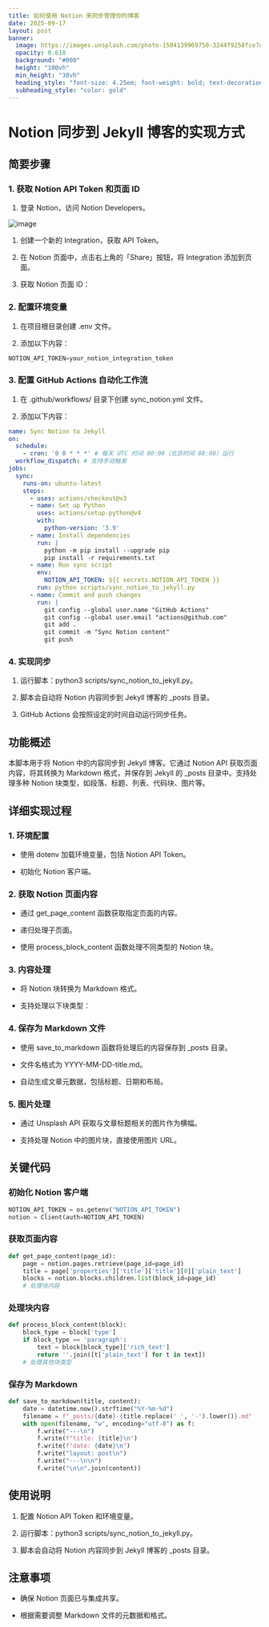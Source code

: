 ```yaml
---
title: 如何使用 Notion 来同步管理你的博客
date: 2025-09-17
layout: post
banner:
  image: https://images.unsplash.com/photo-1504139969750-3244f9258fce?crop=entropy&cs=tinysrgb&fit=max&fm=jpg&ixid=M3w2OTIwMzJ8MHwxfHJhbmRvbXx8fHx8fHx8fDE3NTgwNzc3OTV8&ixlib=rb-4.1.0&q=80&w=1080
  opacity: 0.618
  background: "#000"
  height: "100vh"
  min_height: "38vh"
  heading_style: "font-size: 4.25em; font-weight: bold; text-decoration: underline"
  subheading_style: "color: gold"
---
```


# Notion 同步到 Jekyll 博客的实现方式

## 简要步骤

### 1. 获取 Notion API Token 和页面 ID

1. 登录 Notion，访问 Notion Developers。

![image](https://prod-files-secure.s3.us-west-2.amazonaws.com/a7a0cc5a-89b9-4cda-8686-1fba0ca52f40/d19c1afe-dea5-4312-9333-786b0ba83054/image.png?X-Amz-Algorithm=AWS4-HMAC-SHA256&X-Amz-Content-Sha256=UNSIGNED-PAYLOAD&X-Amz-Credential=ASIAZI2LB466X6NOJGHN%2F20250917%2Fus-west-2%2Fs3%2Faws4_request&X-Amz-Date=20250917T025633Z&X-Amz-Expires=3600&X-Amz-Security-Token=IQoJb3JpZ2luX2VjECMaCXVzLXdlc3QtMiJHMEUCIECVAphUmD%2F7E5LMDBeo2bZU4EPLzIQeqtxtjXN8lWtgAiEAnHXo%2FvVV98T8K6srcgU8%2Bt%2B7WFz0qoLDEV9dHbJtY9kqiAQInP%2F%2F%2F%2F%2F%2F%2F%2F%2F%2FARAAGgw2Mzc0MjMxODM4MDUiDLaxdxkEa6RlBx2KzyrcA6%2Bl4%2Fo1IWc6XHKFOIyMB5GDHCvTnVigSQb%2FRITVlKhrGcDJiS8FIk68fjoYY2CijlJKXzSNQx1pLJ5XMdZuPylSbznowULjYKSUxG6NHPuqX%2FhqGOeqFeNaxJ1obXN2HRUPuH5W4SJuDSo8MO%2Fmox%2BZMa%2FKNqvZF7lddspJpifnJjLmRgK5b1KIzZht72CX81XrlwzhESLhw3rQBoH8v0U9iupbv1V1JaMAMSF1L9rzfAnvHxge5I%2FO7W8TKkOu2oCzlBRuOe4iztxAxoftPM7bVKz5zYyO1Q2pPdhg1DSURkiqRqaL%2B%2F1u1fEsrZZ%2FAaSRXvBDGDBi3UEcpss%2BIRKEdT8UiDSmFAMLI7Pb%2Btoz7uU1S6bZDCRaTBU88cY1IBi3SDSZjK0SA7jDilzCAGgsYGCrSEWwo7SH3GDzbavqR6EsOJ%2B2xEPZCbmLj7RkvJkT2Oo4%2Bu3QvzUzGtdRbvCd7wcmLXhDAvOc3YU9s681XE1IIrgzSIY9Qv1ZjBRrBaqi8coTFlctxIz2wlM1MGB%2FBYlxqOZG0bKrSCDMWWpY%2F4jmrKVL9TMtqvNPqY7o2rDM6QQz6OgYsuotbtYPg7wPaGrIWhmC3OSgP3C0J%2BYd58y5akO5NQ9iAWEBMKzFqMYGOqUBkAnQE59dlcy6fd%2BHnbiIBeUgp0GyZEuJsq8VysJIBs2hxLBx6xMlepyfXf4wlgPwgmsFS6dRF5y1lGyrboCwSvvRkDPiroLGPBVInkJwGCCJCCqlPJkTRpGxhYgdHEo5T1vBRIK1PDa0alxUIRPiVMCkyqtdtgcFxuPRS0x3xmgcFyNmrCqvtI07J2guPN8Z154J%2BZlcd5gm93URyHhRltoZfXNQ&X-Amz-Signature=2366b21c707a68fc1bb5a2137bad59cbb55ddacc26e39b1f8984848f92e80990&X-Amz-SignedHeaders=host&x-amz-checksum-mode=ENABLED&x-id=GetObject)

1. 创建一个新的 Integration，获取 API Token。

1. 在 Notion 页面中，点击右上角的「Share」按钮，将 Integration 添加到页面。

1. 获取 Notion 页面 ID：


### 2. 配置环境变量

1. 在项目根目录创建 .env 文件。

1. 添加以下内容：

```javascript
NOTION_API_TOKEN=your_notion_integration_token
```

### 3. 配置 GitHub Actions 自动化工作流

1. 在 .github/workflows/ 目录下创建 sync_notion.yml 文件。

1. 添加以下内容：

```yaml
name: Sync Notion to Jekyll
on:
  schedule:
    - cron: '0 0 * * *' # 每天 UTC 时间 00:00（北京时间 08:00）运行
  workflow_dispatch: # 支持手动触发
jobs:
  sync:
    runs-on: ubuntu-latest
    steps:
      - uses: actions/checkout@v3
      - name: Set up Python
        uses: actions/setup-python@v4
        with:
          python-version: '3.9'
      - name: Install dependencies
        run: |
          python -m pip install --upgrade pip
          pip install -r requirements.txt
      - name: Run sync script
        env:
          NOTION_API_TOKEN: ${{ secrets.NOTION_API_TOKEN }}
        run: python scripts/sync_notion_to_jekyll.py
      - name: Commit and push changes
        run: |
          git config --global user.name "GitHub Actions"
          git config --global user.email "actions@github.com"
          git add .
          git commit -m "Sync Notion content"
          git push
```

### 4. 实现同步

1. 运行脚本：python3 scripts/sync_notion_to_jekyll.py。

1. 脚本会自动将 Notion 内容同步到 Jekyll 博客的 _posts 目录。

1. GitHub Actions 会按照设定的时间自动运行同步任务。

## 功能概述

本脚本用于将 Notion 中的内容同步到 Jekyll 博客。它通过 Notion API 获取页面内容，将其转换为 Markdown 格式，并保存到 Jekyll 的 _posts 目录中。支持处理多种 Notion 块类型，如段落、标题、列表、代码块、图片等。

## 详细实现过程

### 1. 环境配置

- 使用 dotenv 加载环境变量，包括 Notion API Token。

- 初始化 Notion 客户端。

### 2. 获取 Notion 页面内容

- 通过 get_page_content 函数获取指定页面的内容。

- 递归处理子页面。

- 使用 process_block_content 函数处理不同类型的 Notion 块。

### 3. 内容处理

- 将 Notion 块转换为 Markdown 格式。

- 支持处理以下块类型：


### 4. 保存为 Markdown 文件

- 使用 save_to_markdown 函数将处理后的内容保存到 _posts 目录。

- 文件名格式为 YYYY-MM-DD-title.md。

- 自动生成文章元数据，包括标题、日期和布局。

### 5. 图片处理

- 通过 Unsplash API 获取与文章标题相关的图片作为横幅。

- 支持处理 Notion 中的图片块，直接使用图片 URL。

## 关键代码

### 初始化 Notion 客户端

```python
NOTION_API_TOKEN = os.getenv("NOTION_API_TOKEN")
notion = Client(auth=NOTION_API_TOKEN)
```

### 获取页面内容

```python
def get_page_content(page_id):
    page = notion.pages.retrieve(page_id=page_id)
    title = page['properties']['title']['title'][0]['plain_text']
    blocks = notion.blocks.children.list(block_id=page_id)
    # 处理块内容
```

### 处理块内容

```python
def process_block_content(block):
    block_type = block['type']
    if block_type == 'paragraph':
        text = block[block_type]['rich_text']
        return ''.join([t['plain_text'] for t in text])
    # 处理其他块类型
```

### 保存为 Markdown

```python
def save_to_markdown(title, content):
    date = datetime.now().strftime("%Y-%m-%d")
    filename = f"_posts/{date}-{title.replace(' ', '-').lower()}.md"
    with open(filename, "w", encoding="utf-8") as f:
        f.write("---\n")
        f.write(f"title: {title}\n")
        f.write(f"date: {date}\n")
        f.write("layout: post\n")
        f.write("---\n\n")
        f.write("\n\n".join(content))
```

## 使用说明

1. 配置 Notion API Token 和环境变量。

1. 运行脚本：python3 scripts/sync_notion_to_jekyll.py。

1. 脚本会自动将 Notion 内容同步到 Jekyll 博客的 _posts 目录。

## 注意事项

- 确保 Notion 页面已与集成共享。

- 根据需要调整 Markdown 文件的元数据和格式。